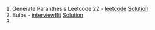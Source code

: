 1. Generate Paranthesis Leetcode 22 -
         [leetcode](https://leetcode.com/problems/generate-parentheses/description/)
         [Solution](https://github.com/beelzekamibub/DSA/blob/master/GenerateParenthesis.java)
2. Bulbs -
         [interviewBit](https://www.interviewbit.com/problems/interview-questions/)
         [Solution](https://github.com/beelzekamibub/DSA/blob/master/Bulbs.java)
3. 
